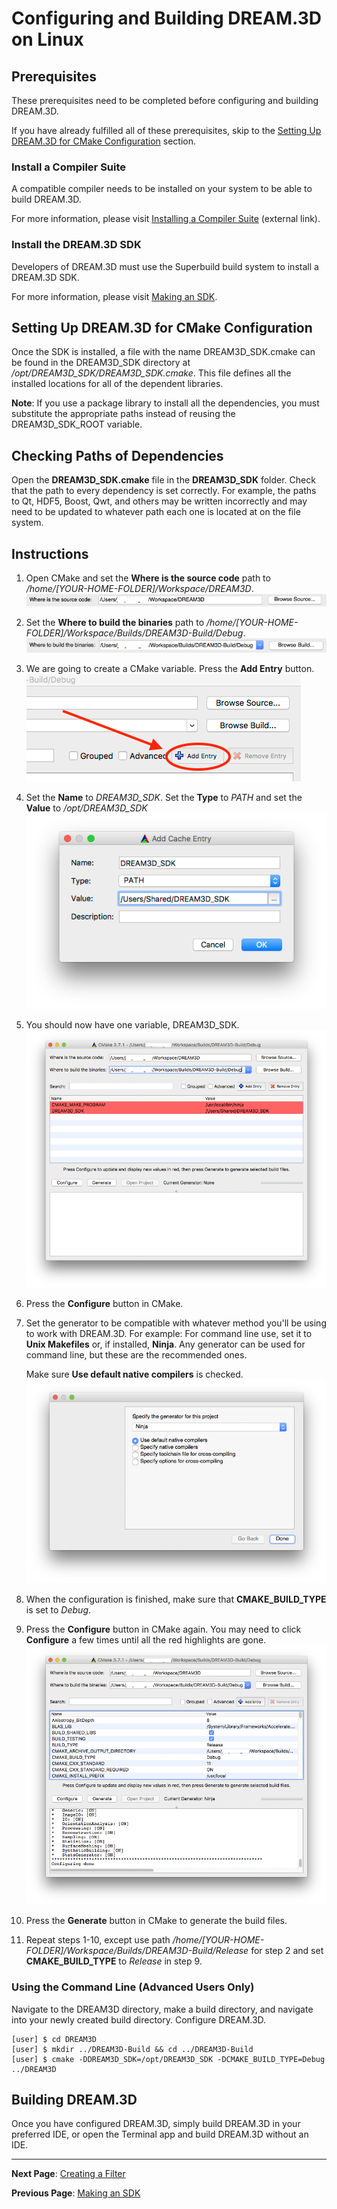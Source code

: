 Configuring and Building DREAM.3D on Linux 
========

<a name="prerequisites">

## Prerequisites ##

</a>

These prerequisites need to be completed before configuring and building DREAM.3D.

If you have already fulfilled all of these prerequisites, skip to the [Setting Up DREAM.3D for CMake Configuration](#cmake_config) section.

<a name="compiler_suite">

### Install a Compiler Suite ###

</a>

A compatible compiler needs to be installed on your system to be able to build DREAM.3D.

For more information, please visit [Installing a Compiler Suite](http://dream3d.bluequartz.net/binaries/Help/DREAM3D/compiler_suite.html) (external link).

<a name="installing_sdk">

### Install the DREAM.3D SDK ###

</a>

Developers of DREAM.3D must use the Superbuild build system to install a DREAM.3D SDK.

For more information, please visit <a href="https://github.com/bluequartzsoftware/DREAM3DSuperbuild/blob/develop/docs/Making_an_SDK_Linux.md">Making an SDK</a>.

<a name="cmake_config">

## Setting Up DREAM.3D for CMake Configuration ##

</a>

Once the SDK is installed, a file with the name DREAM3D_SDK.cmake can be found in the DREAM3D_SDK directory at */opt/DREAM3D_SDK/DREAM3D_SDK.cmake*. This file defines all the installed locations for all of the dependent libraries.

**Note**: If you use a package library to install all the dependencies, you must substitute the appropriate paths instead of reusing the DREAM3D_SDK_ROOT variable.

## Checking Paths of Dependencies ##
Open the **DREAM3D_SDK.cmake** file in the **DREAM3D_SDK** folder.  Check that the path to every dependency is set correctly.  For example, the paths to Qt, HDF5, Boost, Qwt, and others may be written incorrectly and may need to be updated to whatever path each one is located at on the file system.

## Instructions ##
1. Open CMake and set the **Where is the source code** path to */home/[YOUR-HOME-FOLDER]/Workspace/DREAM3D*.
![](Images/OSX_SourceCodePath.png)

2. Set the **Where to build the binaries** path to */home/[YOUR-HOME-FOLDER]/Workspace/Builds/DREAM3D-Build/Debug*.
![](Images/OSX_BuildBinariesDebug.png)

3. We are going to create a CMake variable.  Press the **Add Entry** button.
![](Images/OSX_AddEntry.png)

4. Set the **Name** to *DREAM3D_SDK*.  Set the **Type** to *PATH* and set the **Value** to */opt/DREAM3D_SDK*
![](Images/OSX_CreateCmakeVariable.png)

5. You should now have one variable, DREAM3D_SDK.
![](Images/OSX_CmakeBeforeConfig.png)

6. Press the **Configure** button in CMake.

7. Set the generator to be compatible with whatever method you'll be using to work with DREAM.3D.  For example:
    For command line use, set it to **Unix Makefiles** or, if installed, **Ninja**.  Any generator can be used for command line, but these are the recommended ones.
    
	Make sure **Use default native compilers** is checked.
![](Images/OSX_Generator.png)

8. When the configuration is finished, make sure that **CMAKE_BUILD_TYPE** is set to *Debug*.

9. Press the **Configure** button in CMake again.  You may need to click **Configure** a few times until all the red highlights are gone.
![](Images/OSX_CmakeAfterConfig.png)

10. Press the **Generate** button in CMake to generate the build files.

11. Repeat steps 1-10, except use path */home/[YOUR-HOME-FOLDER]/Workspace/Builds/DREAM3D-Build/Release* for step 2 and set **CMAKE_BUILD_TYPE** to *Release* in step 9.

### Using the Command Line (Advanced Users Only) ###
Navigate to the DREAM3D directory, make a build directory, and navigate into your newly created build directory.  Configure DREAM.3D.

	[user] $ cd DREAM3D
	[user] $ mkdir ../DREAM3D-Build && cd ../DREAM3D-Build
	[user] $ cmake -DDREAM3D_SDK=/opt/DREAM3D_SDK -DCMAKE_BUILD_TYPE=Debug ../DREAM3D

## Building DREAM.3D ##
Once you have configured DREAM.3D, simply build DREAM.3D in your preferred IDE, or open the Terminal app and build DREAM.3D without an IDE.

---
**Next Page**: [Creating a Filter](http://dream3d.bluequartz.net/binaries/Help/DREAM3D/creating_a_filter.html)

**Previous Page**: <a href="https://github.com/bluequartzsoftware/DREAM3DSuperbuild/blob/develop/docs/Making_an_SDK_Linux.md">Making an SDK</a>